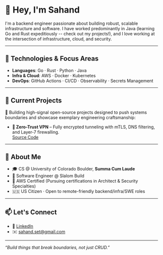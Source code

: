 # 👋 Hey, I'm Sahand

I'm a backend engineer passionate about building robust, scalable infrastructure and software. I have worked predominantly in Java (learning Go and Rust expeditiously -- check out my projects!), and I love working at the intersection of infrastructure, cloud, and security.

--- 

## 🔧 Technologies & Focus Areas

- **Languages**: Go · Rust · Python · Java
- **Infra & Cloud**: AWS · Docker · Kubernetes
- **DevOps**: GitHub Actions · CI/CD · Observability · Secrets Management

---

## 🧠 Current Projects

🚧 Building high-signal open-source projects designed to push systems boundaries and showcase exemplary engineering craftsmanship:

- **🔐 Zero-Trust VPN** – Fully encrypted tunneling with mTLS, DNS filtering, and Layer-7 firewalling.  
  [Source Code](https://github.com/sahandset/zero-trust-vpn)

---

## 💼 About Me

- 🎓 CS @ University of Colorado Boulder, **Summa Cum Laude**
- 💼 Software Engineer @ Slalom Build
- 📜 AWS Certified (Pursuing certifications in Architect & Security Specialties)
- 🇺🇸 US Citizen · Open to remote-friendly backend/infra/SWE roles

---

## 📫 Let's Connect

- 🔗 [LinkedIn](https://www.linkedin.com/in/sahandset)
- ✉️ sahand.set@gmail.com

---

_“Build things that break boundaries, not just CRUD.”_
